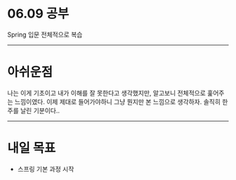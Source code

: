 # 06.09 공부
Spring 입문 전체적으로 복습

---
# 아쉬운점

나는 이게 기초이고 내가 이해를 잘 못한다고 생각했지만, 알고보니 전체적으로 훑어주는 느낌이였다. 이제 제대로 들어가야하니 그냥 뭔지만 본 느낌으로 생각하자. 솔직히 한 주를 날린 기분이다..

---
# 내일 목표
- 스프링 기본 과정 시작


